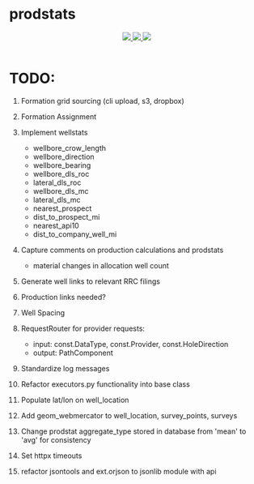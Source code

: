 # prodstats

<div style="text-align:center;">
  <table >
    <tr>
      <a href="https://codecov.io/gh/la-mar/prodstats">
        <img src="https://codecov.io/gh/la-mar/prodstats/branch/master/graph/badge.svg" />
      </a>
      <a href="(https://circleci.com/gh/la-mar/prodstats">
        <img src="https://circleci.com/gh/la-mar/prodstats.svg?style=svg" />
      </a>
            <a href="https://hub.docker.com/r/driftwood/prodstats">
        <img src="https://img.shields.io/docker/pulls/driftwood/prodstats.svg" />
      </a>
    </tr>
  </table>
</div>

# TODO:

1. Formation grid sourcing (cli upload, s3, dropbox)
2. Formation Assignment
3. Implement wellstats
   - wellbore_crow_length
   - wellbore_direction
   - wellbore_bearing
   - wellbore_dls_roc
   - lateral_dls_roc
   - wellbore_dls_mc
   - lateral_dls_mc
   - nearest_prospect
   - dist_to_prospect_mi
   - nearest_api10
   - dist_to_company_well_mi
4. Capture comments on production calculations and prodstats

   - material changes in allocation well count

5. Generate well links to relevant RRC filings
6. Production links needed?
7. Well Spacing
8. RequestRouter for provider requests:
   - input: const.DataType, const.Provider, const.HoleDirection
   - output: PathComponent
9. Standardize log messages
10. Refactor executors.py functionality into base class
11. Populate lat/lon on well_location
12. Add geom_webmercator to well_location, survey_points, surveys
13. Change prodstat aggregate_type stored in database from 'mean' to 'avg' for consistency
14. Set httpx timeouts
15. refactor jsontools and ext.orjson to jsonlib module with api
